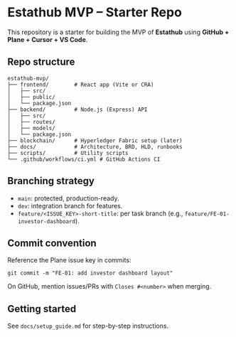 # Estathub MVP – Starter Repo

This repository is a starter for building the MVP of **Estathub** using **GitHub + Plane + Cursor + VS Code**.

## Repo structure

```
estathub-mvp/
├── frontend/        # React app (Vite or CRA)
│   ├── src/
│   ├── public/
│   └── package.json
├── backend/         # Node.js (Express) API
│   ├── src/
│   ├── routes/
│   ├── models/
│   └── package.json
├── blockchain/      # Hyperledger Fabric setup (later)
├── docs/            # Architecture, BRD, HLD, runbooks
├── scripts/         # Utility scripts
└── .github/workflows/ci.yml # GitHub Actions CI
```

## Branching strategy

- `main`: protected, production-ready.
- `dev`: integration branch for features.
- `feature/<ISSUE_KEY>-short-title`: per task branch (e.g., `feature/FE-01-investor-dashboard`).

## Commit convention

Reference the Plane issue key in commits:
```
git commit -m "FE-01: add investor dashboard layout"
```
On GitHub, mention issues/PRs with `Closes #<number>` when merging.

## Getting started

See `docs/setup_guide.md` for step-by-step instructions.
